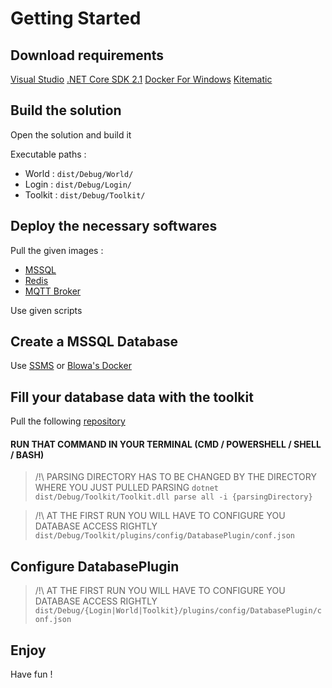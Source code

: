 # Getting Started

## Download requirements

[Visual Studio](https://visualstudio.microsoft.com/thank-you-downloading-visual-studio/?sku=Community&rel=15)
[.NET Core SDK 2.1](https://download.visualstudio.microsoft.com/download/pr/9b60a25e-5b31-4550-aae1-72516c1067f6/52e8387487fecef06266a7a19c97ddee/dotnet-sdk-2.1.500-win-gs-x64.exe)
[Docker For Windows](https://download.docker.com/win/stable/Docker%20for%20Windows%20Installer.exe)
[Kitematic](https://download.docker.com/kitematic/Kitematic-Windows.zip)

## Build the solution

Open the solution and build it

Executable paths : 
* World : `dist/Debug/World/`
* Login : `dist/Debug/Login/`
* Toolkit : `dist/Debug/Toolkit/`


## Deploy the necessary softwares

Pull the given images : 

* [MSSQL](https://hub.docker.com/r/microsoft/mssql-server-linux/)
* [Redis](https://hub.docker.com/_/redis/)
* [MQTT Broker](https://hub.docker.com/r/emqx/emqx/)

Use given scripts


## Create a MSSQL Database

Use [SSMS](https://docs.microsoft.com/en-us/sql/ssms/download-sql-server-management-studio-ssms?view=sql-server-2017) or [Blowa's Docker](https://github.com/BlowaXD/docker-mssql-createdb-tool)


## Fill your database data with the toolkit

Pull the following [repository](https://gitlab.com/SaltyNos/Server/parsing)

#### RUN THAT COMMAND IN YOUR TERMINAL (CMD / POWERSHELL / SHELL / BASH)
> /!\ PARSING DIRECTORY HAS TO BE CHANGED BY THE DIRECTORY WHERE YOU JUST PULLED PARSING
`dotnet dist/Debug/Toolkit/Toolkit.dll parse all -i {parsingDirectory}`

> /!\ AT THE FIRST RUN YOU WILL HAVE TO CONFIGURE YOU DATABASE ACCESS RIGHTLY
`dist/Debug/Toolkit/plugins/config/DatabasePlugin/conf.json`

## Configure DatabasePlugin

> /!\ AT THE FIRST RUN YOU WILL HAVE TO CONFIGURE YOU DATABASE ACCESS RIGHTLY
`dist/Debug/{Login|World|Toolkit}/plugins/config/DatabasePlugin/conf.json`

## Enjoy

Have fun !